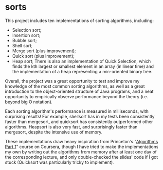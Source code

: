 # sorts
This project includes ten implementations of sorting algorithms, including:
 - Selection sort;
 - Insertion sort;
 - Bubble sort;
 - Shell sort;
 - Merge sort (plus improvement);
 - Quick sort (plus improvement);
 - Heap sort;
There is also an implementation of Quick Selection, which finds the kth largest or smallest element in an array
(in linear time) and the implementation of a heap representing a min-oriented binary tree.

Overall, the project was a great opportunity to test and improve my knowledge of the most common sorting
algorithms, as well as a great introduction to the object-oriented structure of Java programs, and a neat
opportunity to empirically observe performance beyond the theory (i.e. beyond big O notation).

Each sorting algorithm's performance is measured in milliseconds, with surprising results!
For example, shellsort has in my tests been consistently faster than mergesort, and quicksort has consistently
outperformed other algorithms. Heapsort is also very fast, and surprisingly faster than mergesort, despite the
intensive use of memory.

These implementations draw heavy inspiration from Princeton's "[Algorithms Part 1](https://www.coursera.org/learn/algorithms-part1/home/welcome)" course on Coursera,
though I have tried to make the implementations my own by writing out the algorithms from memory after at least
one day of the corresponding lecture, and only double-checked the slides' code if I got stuck (Quicksort was
particularly tricky to implement).
